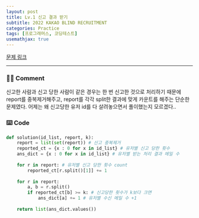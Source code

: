 ```yaml
---
layout: post
title: Lv.1 신고 결과 받기
subtitle: 2022 KAKAO BLIND RECRUITMENT
categories: Practice
tags: [프로그래머스, 코딩테스트]
usemathjax: true
---
```


[문제 링크](https://programmers.co.kr/learn/courses/30/lessons/92334)

---

### ✍🏻 Comment
신고한 사람과 신고 당한 사람이 같은 경우는 한 번 신고한 것으로 처리하기 때문에 report를 중복제거해주고, report를 각각 split한 결과에 맞게 카운트를 해주는 단순한 문제였다. 어제는 왜 신고당한 유저 id를 다 살려놓으면서 풀이했는지 모르겠다..

### ⌨️ Code
```python
def solution(id_list, report, k):
    report = list(set(report)) # 신고 중복제거
    reported_ct = {x : 0 for x in id_list} # 유저별 신고 당한 횟수
    ans_dict = {x : 0 for x in id_list} # 유저별 받는 처리 결과 메일 수
    
    for r in report: # 유저별 신고 당한 횟수 count
        reported_ct[r.split()[1]] += 1
    
    for r in report:
        a, b = r.split()
        if reported_ct[b] >= k: # 신고당한 횟수가 k보다 크면
            ans_dict[a] += 1 # 유저별 수신 메일 수 +1
        
    return list(ans_dict.values())
```